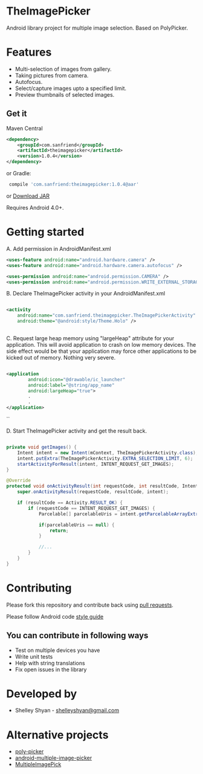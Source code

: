 # TheImagePicker
Android library project for multiple image selection.
Based on PolyPicker.

Features
==========
* Multi-selection of images from gallery.
* Taking pictures from camera.
* Autofocus.
* Select/capture images upto a specified limit.
* Preview thumbnails of selected images.

## Get it

Maven Central

```xml
<dependency>
    <groupId>com.sanfriend</groupId>
    <artifactId>theimagepicker</artifactId>
    <version>1.0.4</version>
</dependency>
```
or Gradle:
```groovy
 compile 'com.sanfriend:theimagepicker:1.0.4@aar'
```
or [Download JAR](https://bintray.com/artifact/download/fotock/maven/com/sanfriend/theimagepicker/1.0.4/theimagepicker-1.0.4-sources.jar)

Requires Android 4.0+.

Getting started
==========

A. Add permission in AndroidManifest.xml

```xml
<uses-feature android:name="android.hardware.camera" />
<uses-feature android:name="android.hardware.camera.autofocus" />

<uses-permission android:name="android.permission.CAMERA" />
<uses-permission android:name="android.permission.WRITE_EXTERNAL_STORAGE" />
```

B. Declare TheImagePicker activity in your AndroidManifest.xml

```xml

<activity
    android:name="com.sanfriend.theimagepicker.TheImagePickerActivity"
    android:theme="@android:style/Theme.Holo" />
    
```

C. Request large heap memory using "largeHeap" attribute for your application. This will avoid application to
crash on low memory devices. The side effect would be that your application may force
other applications to be kicked out of memory. Nothing very severe.

```xml

<application
        android:icon="@drawable/ic_launcher"
        android:label="@string/app_name"
        android:largeHeap="true">
        .
        .
</application>

```

``

D. Start TheImagePicker activity and get the result back.

```java

private void getImages() {
    Intent intent = new Intent(mContext, TheImagePickerActivity.class);
    intent.putExtra(TheImagePickerActivity.EXTRA_SELECTION_LIMIT, 6);  // upto 6 images could be selected.
    startActivityForResult(intent, INTENT_REQUEST_GET_IMAGES);
}

@Override
protected void onActivityResult(int requestCode, int resultCode, Intent intent) {
    super.onActivityResult(requestCode, resultCode, intent);

    if (resultCode == Activity.RESULT_OK) {
        if (requestCode == INTENT_REQUEST_GET_IMAGES) {
            Parcelable[] parcelableUris = intent.getParcelableArrayExtra(TheImagePickerActivity.EXTRA_IMAGE_URIS);

            if(parcelableUris == null) {
                return;
            }

            //...
        }
    }
}

```

Contributing
==============

Please fork this repository and contribute back using
[pull requests](https://github.com/fotock/TheImagePicker/pulls).

Please follow Android code [style guide](https://source.android.com/source/code-style.html)

## You can contribute in following ways
 * Test on multiple devices you have
 * Write unit tests
 * Help with string translations
 * Fix open issues in the library

Developed by
============
 * Shelley Shyan - <shelleyshyan@gmail.com>


Alternative projects
==========
* [poly-picker](https://github.com/jaydeepw/poly-picker)
* [android-multiple-image-picker](https://github.com/giljulio/android-multiple-image-picker)
* [MultipleImagePick](https://github.com/luminousman/MultipleImagePick)


